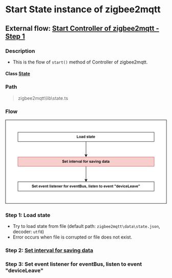 # Start State instance of zigbee2mqtt 

## External flow: [Start Controller of zigbee2mqtt - Step 1](5_start_controller_of_zigbee2mqtt.md)

### Description
- This is the flow of `start()` method of Controller of zigbee2mqtt.  
#### Class [State](...)

### Path
> zigbee2mqtt\lib\state.ts
> 
### Flow

<img src="../images/5_1_start_state_instance_of_zigbee2mqtt.js.png" width="550"/>

### Step 1: Load state
- Try to load state from file (default path: `zigbee2mqtt\data\state.json`, decoder: `utf8`)
- Error occurs when file is corrupted or file does not exist.

### Step 2: [Set interval for saving data]()

### Step 3: Set event listener for eventBus, listen to event "deviceLeave"

